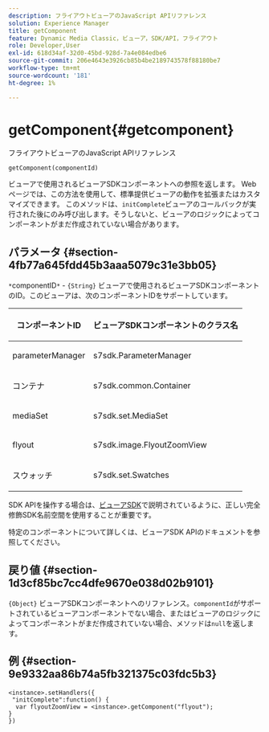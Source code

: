```yaml
---
description: フライアウトビューアのJavaScript APIリファレンス
solution: Experience Manager
title: getComponent
feature: Dynamic Media Classic，ビューア，SDK/API，フライアウト
role: Developer,User
exl-id: 618d34af-32d0-45bd-928d-7a4e084edbe6
source-git-commit: 206e4643e3926cb85b4be2189743578f88180be7
workflow-type: tm+mt
source-wordcount: '181'
ht-degree: 1%

---
```


# getComponent{#getcomponent}

フライアウトビューアのJavaScript APIリファレンス

`getComponent(componentId)`

ビューアで使用されるビューアSDKコンポーネントへの参照を返します。 Webページでは、この方法を使用して、標準提供ビューアの動作を拡張またはカスタマイズできます。 このメソッドは、`initComplete`ビューアのコールバックが実行された後にのみ呼び出します。そうしないと、ビューアのロジックによってコンポーネントがまだ作成されていない場合があります。

## パラメータ {#section-4fb77a645fdd45b3aaa5079c31e3bb05}

`*`componentID`*`  - `{String}` ビューアで使用されるビューアSDKコンポーネントのID。このビューアは、次のコンポーネントIDをサポートしています。

<table id="table_7B5DD9303EF44ADD847B13FFEAD135D9"> 
 <thead> 
  <tr> 
   <th colname="col1" class="entry"> <p>コンポーネントID </p> </th> 
   <th colname="col2" class="entry"> <p>ビューアSDKコンポーネントのクラス名 </p> </th> 
  </tr> 
 </thead>
 <tbody> 
  <tr> 
   <td colname="col1"> <p> <span class="codeph"> parameterManager  </span> </p> </td> 
   <td colname="col2"> <p> <span class="codeph"> s7sdk.ParameterManager  </span> </p> </td> 
  </tr> 
  <tr> 
   <td colname="col1"> <p> <span class="codeph"> コンテナ </span> </p> </td> 
   <td colname="col2"> <p> <span class="codeph"> s7sdk.common.Container  </span> </p> </td> 
  </tr> 
  <tr> 
   <td colname="col1"> <p> <span class="codeph"> mediaSet  </span> </p> </td> 
   <td colname="col2"> <p> <span class="codeph"> s7sdk.set.MediaSet  </span> </p> </td> 
  </tr> 
  <tr> 
   <td colname="col1"> <p> <span class="codeph"> flyout  </span> </p> </td> 
   <td colname="col2"> <p> <span class="codeph"> s7sdk.image.FlyoutZoomView  </span> </p> </td> 
  </tr> 
  <tr> 
   <td colname="col1"> <p> <span class="codeph"> スウォッチ  </span> </p> </td> 
   <td colname="col2"> <p> <span class="codeph"> s7sdk.set.Swatches  </span> </p> </td> 
  </tr> 
 </tbody> 
</table>

SDK APIを操作する場合は、[ビューアSDK](../../../c-html5-s7-aem-asset-viewers/c-html5-flyout-viewer-20-about/c-html5-flyout-viewer-20-namespace.md#concept-453501a601634dd1bca7b96878c22605)で説明されているように、正しい完全修飾SDK名前空間を使用することが重要です。

特定のコンポーネントについて詳しくは、ビューアSDK APIのドキュメントを参照してください。

## 戻り値 {#section-1d3cf85bc7cc4dfe9670e038d02b9101}

`{Object}` ビューアSDKコンポーネントへのリファレンス。`componentId`がサポートされているビューアコンポーネントでない場合、またはビューアのロジックによってコンポーネントがまだ作成されていない場合、メソッドは`null`を返します。

## 例 {#section-9e9332aa86b74a5fb321375c03fdc5b3}

```
<instance>.setHandlers({ 
 "initComplete":function() { 
  var flyoutZoomView = <instance>.getComponent("flyout"); 
} 
})
```
